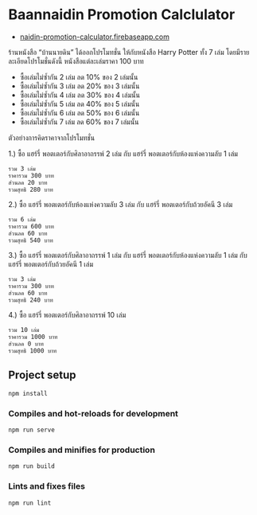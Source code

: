 # Baannaidin Promotion Calclulator
- <a href="https://naidin-promotion-calculator.firebaseapp.com/">
  naidin-promotion-calculator.firebaseapp.com
</a>

ร้านหนังสือ “บ้านนายดิน” ได้ออกโปรโมทชั่น ให้กับหนังสือ Harry Potter ทั้ง 7 เล่ม
โดยมีรายละเอียดโปรโมชั่นดังนี้
หนังสือแต่ละเล่มราคา 100 บาท
 - ซื้อเล่มไม่ซ้ำกัน 2 เล่ม ลด 10% ของ 2 เล่มนั้น
 - ซื้อเล่มไม่ซ้ำกัน 3 เล่ม ลด 20% ของ 3 เล่มนั้น
 - ซื้อเล่มไม่ซ้ำกัน 4 เล่ม ลด 30% ของ 4 เล่มนั้น
 - ซื้อเล่มไม่ซ้ำกัน 5 เล่ม ลด 40% ของ 5 เล่มนั้น
 - ซื้อเล่มไม่ซ้ำกัน 6 เล่ม ลด 50% ของ 6 เล่มนั้น
 - ซื้อเล่มไม่ซ้ำกัน 7 เล่ม ลด 60% ของ 7 เล่มนั้น

ตัวอย่างการคิดราคาจากโปรโมทชั่น

1.) ซื้อ แฮร์รี่ พอตเตอร์กับศิลาอาถรรพ์  2 เล่ม กับ แฮร์รี่ พอตเตอร์กับห้องแห่งความลับ 1 เล่ม 
```
รวม 3 เล่ม
ราคารวม 300 บาท
ส่วนลด 20 บาท
รวมสุทธิ 280 บาท
```

2.) ซื้อ แฮร์รี่ พอตเตอร์กับห้องแห่งความลับ 3 เล่ม กับ แฮร์รี่ พอตเตอร์กับถ้วยอัคนี 3 เล่ม
```
รวม 6 เล่ม
ราคารวม 600 บาท
ส่วนลด 60 บาท
รวมสุทธิ 540 บาท
```

3.) ซื้อ แฮร์รี่ พอตเตอร์กับศิลาอาถรรพ์  1 เล่ม กับ แฮร์รี่ พอตเตอร์กับห้องแห่งความลับ 1 เล่ม กับ แฮร์รี่ พอตเตอร์กับถ้วยอัคนี 1 เล่ม
```
รวม 3 เล่ม
ราคารวม 300 บาท
ส่วนลด 60 บาท
รวมสุทธิ 240 บาท
```

4.) ซื้อ แฮร์รี่ พอตเตอร์กับศิลาอาถรรพ์  10 เล่ม 
```
รวม 10 เล่ม
ราคารวม 1000 บาท
ส่วนลด 0 บาท
รวมสุทธิ 1000 บาท
```

## Project setup
```
npm install
```

### Compiles and hot-reloads for development
```
npm run serve
```

### Compiles and minifies for production
```
npm run build
```

### Lints and fixes files
```
npm run lint
```
